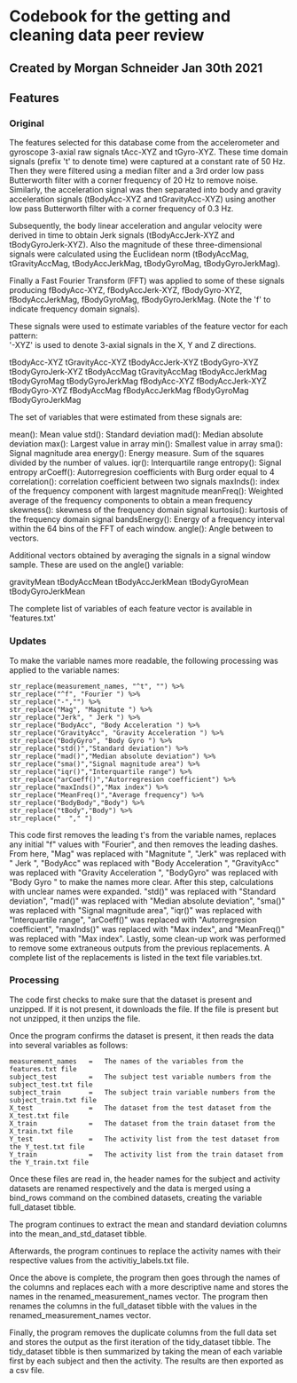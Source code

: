# Codebook for the getting and cleaning data peer review

## Created by Morgan Schneider Jan 30th 2021

## Features

### Original
The features selected for this database come from the accelerometer and gyroscope 3-axial raw signals tAcc-XYZ and tGyro-XYZ. These time domain signals (prefix 't' to denote time) were captured at a constant rate of 50 Hz. Then they were filtered using a median filter and a 3rd order low pass Butterworth filter with a corner frequency of 20 Hz to remove noise. Similarly, the acceleration signal was then separated into body and gravity acceleration signals (tBodyAcc-XYZ and tGravityAcc-XYZ) using another low pass Butterworth filter with a corner frequency of 0.3 Hz. 

Subsequently, the body linear acceleration and angular velocity were derived in time to obtain Jerk signals (tBodyAccJerk-XYZ and tBodyGyroJerk-XYZ). Also the magnitude of these three-dimensional signals were calculated using the Euclidean norm (tBodyAccMag, tGravityAccMag, tBodyAccJerkMag, tBodyGyroMag, tBodyGyroJerkMag). 

Finally a Fast Fourier Transform (FFT) was applied to some of these signals producing fBodyAcc-XYZ, fBodyAccJerk-XYZ, fBodyGyro-XYZ, fBodyAccJerkMag, fBodyGyroMag, fBodyGyroJerkMag. (Note the 'f' to indicate frequency domain signals). 

These signals were used to estimate variables of the feature vector for each pattern:  
'-XYZ' is used to denote 3-axial signals in the X, Y and Z directions.

tBodyAcc-XYZ
tGravityAcc-XYZ
tBodyAccJerk-XYZ
tBodyGyro-XYZ
tBodyGyroJerk-XYZ
tBodyAccMag
tGravityAccMag
tBodyAccJerkMag
tBodyGyroMag
tBodyGyroJerkMag
fBodyAcc-XYZ
fBodyAccJerk-XYZ
fBodyGyro-XYZ
fBodyAccMag
fBodyAccJerkMag
fBodyGyroMag
fBodyGyroJerkMag

The set of variables that were estimated from these signals are: 

mean(): Mean value
std(): Standard deviation
mad(): Median absolute deviation 
max(): Largest value in array
min(): Smallest value in array
sma(): Signal magnitude area
energy(): Energy measure. Sum of the squares divided by the number of values. 
iqr(): Interquartile range 
entropy(): Signal entropy
arCoeff(): Autorregresion coefficients with Burg order equal to 4
correlation(): correlation coefficient between two signals
maxInds(): index of the frequency component with largest magnitude
meanFreq(): Weighted average of the frequency components to obtain a mean frequency
skewness(): skewness of the frequency domain signal 
kurtosis(): kurtosis of the frequency domain signal 
bandsEnergy(): Energy of a frequency interval within the 64 bins of the FFT of each window.
angle(): Angle between to vectors.

Additional vectors obtained by averaging the signals in a signal window sample. These are used on the angle() variable:

gravityMean
tBodyAccMean
tBodyAccJerkMean
tBodyGyroMean
tBodyGyroJerkMean

The complete list of variables of each feature vector is available in 'features.txt'

### Updates

To make the variable names more readable, the following processing was applied to the variable names:

    str_replace(measurement_names, "^t", "") %>%
    str_replace("^f", "Fourier ") %>%
    str_replace("-","") %>%
    str_replace("Mag", "Magnitute ") %>%
    str_replace("Jerk", " Jerk ") %>%
    str_replace("BodyAcc", "Body Acceleration ") %>%
    str_replace("GravityAcc", "Gravity Acceleration ") %>%
    str_replace("BodyGyro", "Body Gyro ") %>%
    str_replace("std()","Standard deviation") %>%
    str_replace("mad()","Median absolute deviation") %>%
    str_replace("sma()","Signal magnitude area") %>%
    str_replace("iqr()","Interquartile range") %>%
    str_replace("arCoeff()","Autorregresion coefficient") %>%
    str_replace("maxInds()","Max index") %>%
    str_replace("MeanFreq()","Average frequency") %>%
    str_replace("BodyBody","Body") %>% 
    str_replace("tBody","Body") %>%
    str_replace("  "," ")

This code first removes the leading t's from the variable names, replaces any initial "f" values with "Fourier", and then removes the leading dashes. From here, "Mag" was replaced with "Magnitute ", "Jerk" was replaced with  " Jerk ", "BodyAcc" was replaced with "Body Acceleration ", "GravityAcc" was replaced with "Gravity Acceleration ", "BodyGyro" was replaced with "Body Gyro " to make the names more clear. After this step, calculations with unclear names were expanded. "std()" was replaced with "Standard deviation", "mad()" was replaced with "Median absolute deviation", "sma()" was replaced with "Signal magnitude area", "iqr()" was replaced with "Interquartile range", "arCoeff()" was replaced with "Autorregresion coefficient", "maxInds()" was replaced with "Max index", and "MeanFreq()" was replaced with "Max index". Lastly, some clean-up work was performed to remove some extraneous outputs from the previous replacements. A complete list of the replacements is listed in the text file variables.txt.

### Processing

The code first checks to make sure that the dataset is present and unzipped. If it is not present, it downloads the file. If the file is present but not unzipped, it then unzips the file.

Once the program confirms the dataset is present, it then reads the data into several variables as follows:

    measurement_names   =   The names of the variables from the features.txt file
    subject_test        =   The subject test variable numbers from the subject_test.txt file
    subject_train       =   The subject train variable numbers from the subject_train.txt file
    X_test              =   The dataset from the test dataset from the X_test.txt file
    X_train             =   The dataset from the train dataset from the X_train.txt file
    Y_test              =   The activity list from the test dataset from the Y_test.txt file
    Y_train             =   The activity list from the train dataset from the Y_train.txt file

Once these files are read in, the header names for the subject and activity datasets are renamed respectively and the data is merged using a bind_rows command on the combined datasets, creating the variable full_dataset tibble.

The program continues to extract the mean and standard deviation columns into the mean_and_std_dataset tibble.

Afterwards, the program continues to replace the activity names with their respective values from the activitiy_labels.txt file.

Once the above is complete, the program then goes through the names of the columns and replaces each with a more descriptive name and stores the names in the renamed_measurement_names vector. The program then renames the columns in the full_dataset tibble with the values in the renamed_measurement_names vector. 

Finally, the program removes the duplicate columns from the full data set and stores the output as the first iteration of the tidy_dataset tibble. The tidy_dataset tibble is then summarized by taking the mean of each variable first by each subject and then the activity. The results are then exported as a csv file.